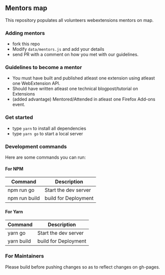 ## Mentors map

This repository populates all volunteers webextensions mentors on map.

### Adding mentors

- fork this repo
- Modify `data/mentors.js` and add your details
- send PR with a comment on how you met with our guidelines.

### Guidelines to become a mentor
- You must have built and published atleast one extension using atleast one WebExtension API.
- Should have written atleast one technical blogpost/tutorial on Extensions 
- (added advantage) Mentored/Attended in atleast one Firefox Add-ons event.

### Get started

* type `yarn` to install all dependencies
* type `yarn go` to start a local server 

### Development commands

Here are some commands you can run:

#### For NPM

| Command                     | Description          |
|-----------------------------|----------------------|
| npm run go                  | Start the dev server |
| npm run build               | build for Deployment |


#### For Yarn

| Command                     | Description          |
|-----------------------------|----------------------|
| yarn go                     | Start the dev server |
| yarn build                  | build for Deployment |

### For Maintainers
Please build before pushing changes so as to reflect changes on gh-pages.

